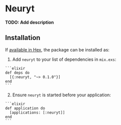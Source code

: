 # Neuryt

**TODO: Add description**

## Installation

If [available in Hex](https://hex.pm/docs/publish), the package can be installed as:

  1. Add `neuryt` to your list of dependencies in `mix.exs`:

    ```elixir
    def deps do
      [{:neuryt, "~> 0.1.0"}]
    end
    ```

  2. Ensure `neuryt` is started before your application:

    ```elixir
    def application do
      [applications: [:neuryt]]
    end
    ```

